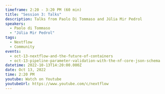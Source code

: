 ```yaml
---
timeframe: 2:20 - 3:20 PM (60 min)
title: "Session 3: Talks"
description: Talks from Paolo Di Tommaso and Júlia Mir Pedrol
speakers:
  - Paolo di Tommaso
  - "Júlia Mir Pedrol"
tags:
  - Nextflow
  - Community
events:
  - oct-13-nextflow-and-the-future-of-containers
  - oct-13-pipeline-parameter-validation-with-the-nf-core-json-schema
datetime: 2022-10-13T14:20:00.000Z
date: Oct 13, 2022
time: 2:20 PM
youtube: Watch on Youtube
youtubeUrl: https://www.youtube.com/c/nextflow
---
```

